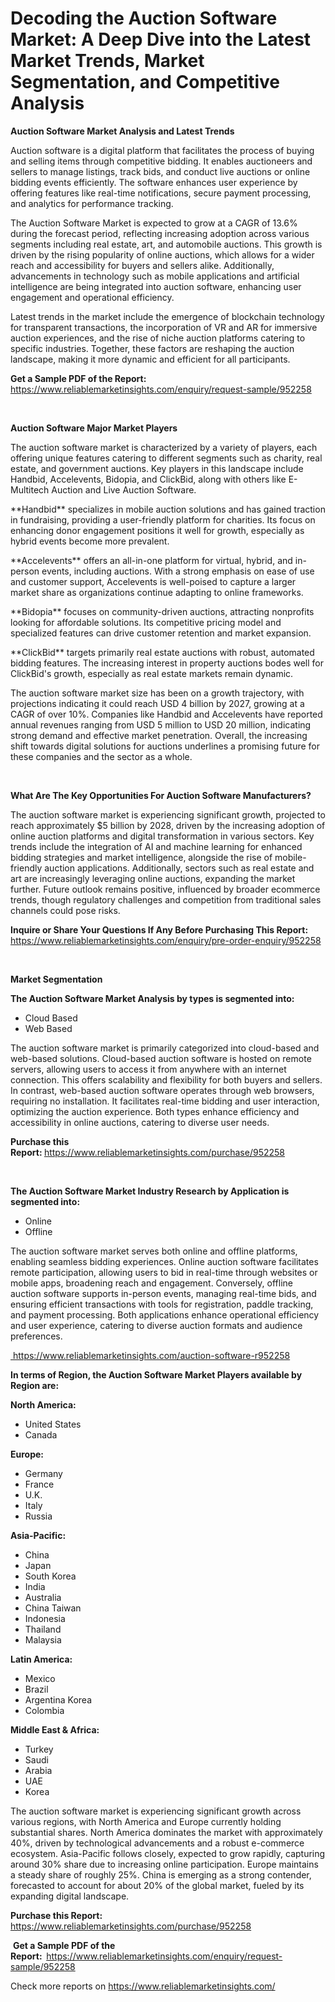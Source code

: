 <p><h1>Decoding the Auction Software Market: A Deep Dive into the Latest Market Trends, Market Segmentation, and Competitive Analysis</h1></p><p><strong>Auction Software Market Analysis and Latest Trends</strong></p>
<p><p>Auction software is a digital platform that facilitates the process of buying and selling items through competitive bidding. It enables auctioneers and sellers to manage listings, track bids, and conduct live auctions or online bidding events efficiently. The software enhances user experience by offering features like real-time notifications, secure payment processing, and analytics for performance tracking.</p><p>The Auction Software Market is expected to grow at a CAGR of 13.6% during the forecast period, reflecting increasing adoption across various segments including real estate, art, and automobile auctions. This growth is driven by the rising popularity of online auctions, which allows for a wider reach and accessibility for buyers and sellers alike. Additionally, advancements in technology such as mobile applications and artificial intelligence are being integrated into auction software, enhancing user engagement and operational efficiency.</p><p>Latest trends in the market include the emergence of blockchain technology for transparent transactions, the incorporation of VR and AR for immersive auction experiences, and the rise of niche auction platforms catering to specific industries. Together, these factors are reshaping the auction landscape, making it more dynamic and efficient for all participants.</p></p>
<p><strong>Get a Sample PDF of the Report:&nbsp;</strong> <a href="https://www.reliablemarketinsights.com/enquiry/request-sample/952258?utm_campaign=2199&utm_medium=2&utm_source=Github&utm_content=ia&utm_term=06032025&utm_id=auction-software">https://www.reliablemarketinsights.com/enquiry/request-sample/952258</a></p>
<p>&nbsp;</p>
<p><strong>Auction Software Major Market Players</strong></p>
<p><p>The auction software market is characterized by a variety of players, each offering unique features catering to different segments such as charity, real estate, and government auctions. Key players in this landscape include Handbid, Accelevents, Bidopia, and ClickBid, along with others like E-Multitech Auction and Live Auction Software.</p><p>**Handbid** specializes in mobile auction solutions and has gained traction in fundraising, providing a user-friendly platform for charities. Its focus on enhancing donor engagement positions it well for growth, especially as hybrid events become more prevalent.</p><p>**Accelevents** offers an all-in-one platform for virtual, hybrid, and in-person events, including auctions. With a strong emphasis on ease of use and customer support, Accelevents is well-poised to capture a larger market share as organizations continue adapting to online frameworks.</p><p>**Bidopia** focuses on community-driven auctions, attracting nonprofits looking for affordable solutions. Its competitive pricing model and specialized features can drive customer retention and market expansion.</p><p>**ClickBid** targets primarily real estate auctions with robust, automated bidding features. The increasing interest in property auctions bodes well for ClickBid's growth, especially as real estate markets remain dynamic.</p><p>The auction software market size has been on a growth trajectory, with projections indicating it could reach USD 4 billion by 2027, growing at a CAGR of over 10%. Companies like Handbid and Accelevents have reported annual revenues ranging from USD 5 million to USD 20 million, indicating strong demand and effective market penetration. Overall, the increasing shift towards digital solutions for auctions underlines a promising future for these companies and the sector as a whole.</p></p>
<p>&nbsp;</p>
<p><strong>What Are The Key Opportunities For Auction Software Manufacturers?</strong></p>
<p><p>The auction software market is experiencing significant growth, projected to reach approximately $5 billion by 2028, driven by the increasing adoption of online auction platforms and digital transformation in various sectors. Key trends include the integration of AI and machine learning for enhanced bidding strategies and market intelligence, alongside the rise of mobile-friendly auction applications. Additionally, sectors such as real estate and art are increasingly leveraging online auctions, expanding the market further. Future outlook remains positive, influenced by broader ecommerce trends, though regulatory challenges and competition from traditional sales channels could pose risks.</p></p>
<p><strong>Inquire or Share Your Questions If Any Before Purchasing This Report:</strong> <a href="https://www.reliablemarketinsights.com/enquiry/pre-order-enquiry/952258?utm_campaign=2199&utm_medium=2&utm_source=Github&utm_content=ia&utm_term=06032025&utm_id=auction-software">https://www.reliablemarketinsights.com/enquiry/pre-order-enquiry/952258</a></p>
<p>&nbsp;</p>
<p><strong>Market Segmentation</strong></p>
<p><strong>The Auction Software Market Analysis by types is segmented into:</strong></p>
<p><ul><li>Cloud Based</li><li>Web Based</li></ul></p>
<p><p>The auction software market is primarily categorized into cloud-based and web-based solutions. Cloud-based auction software is hosted on remote servers, allowing users to access it from anywhere with an internet connection. This offers scalability and flexibility for both buyers and sellers. In contrast, web-based auction software operates through web browsers, requiring no installation. It facilitates real-time bidding and user interaction, optimizing the auction experience. Both types enhance efficiency and accessibility in online auctions, catering to diverse user needs.</p></p>
<p><strong>Purchase this Report:&nbsp;</strong><a href="https://www.reliablemarketinsights.com/purchase/952258?utm_campaign=2199&utm_medium=2&utm_source=Github&utm_content=ia&utm_term=06032025&utm_id=auction-software">https://www.reliablemarketinsights.com/purchase/952258</a></p>
<p>&nbsp;</p>
<p><strong>The Auction Software Market Industry Research by Application is segmented into:</strong></p>
<p><ul><li>Online</li><li>Offline</li></ul></p>
<p><p>The auction software market serves both online and offline platforms, enabling seamless bidding experiences. Online auction software facilitates remote participation, allowing users to bid in real-time through websites or mobile apps, broadening reach and engagement. Conversely, offline auction software supports in-person events, managing real-time bids, and ensuring efficient transactions with tools for registration, paddle tracking, and payment processing. Both applications enhance operational efficiency and user experience, catering to diverse auction formats and audience preferences.</p></p>
<p><a href="https://www.reliablemarketinsights.com/auction-software-r952258?utm_campaign=2199&utm_medium=2&utm_source=Github&utm_content=ia&utm_term=06032025&utm_id=auction-software">&nbsp;https://www.reliablemarketinsights.com/auction-software-r952258</a></p>
<p><strong>In terms of Region, the Auction Software Market Players available by Region are:</strong></p>
<p>
    <p> <strong> North America: </strong>
        <ul>
            <li>United States</li>
            <li>Canada</li>
        </ul>
        </p> 
    <p> <strong> Europe: </strong>
        <ul>
            <li>Germany</li>
            <li>France</li>
            <li>U.K.</li>
            <li>Italy</li>
            <li>Russia</li>
        </ul>
        </p> 
    <p> <strong> Asia-Pacific: </strong>
        <ul>
            <li>China</li>
            <li>Japan</li>
            <li>South Korea</li>
            <li>India</li>
            <li>Australia</li>
            <li>China Taiwan</li>
            <li>Indonesia</li>
            <li>Thailand</li>
            <li>Malaysia</li>
        </ul>
        </p> 
    <p> <strong> Latin America: </strong>
        <ul>
            <li>Mexico</li>
            <li>Brazil</li>
            <li>Argentina Korea</li>
            <li>Colombia</li>
        </ul>
        </p> 
    <p> <strong> Middle East & Africa: </strong>
        <ul>
            <li>Turkey</li>
            <li>Saudi</li>
            <li>Arabia</li>
            <li>UAE</li>
            <li>Korea</li>
        </ul>
    </p>
    </p>
<p><p>The auction software market is experiencing significant growth across various regions, with North America and Europe currently holding substantial shares. North America dominates the market with approximately 40%, driven by technological advancements and a robust e-commerce ecosystem. Asia-Pacific follows closely, expected to grow rapidly, capturing around 30% share due to increasing online participation. Europe maintains a steady share of roughly 25%. China is emerging as a strong contender, forecasted to account for about 20% of the global market, fueled by its expanding digital landscape.</p></p>
<p><strong>Purchase this Report: </strong><a href="https://www.reliablemarketinsights.com/purchase/952258?utm_campaign=2199&utm_medium=2&utm_source=Github&utm_content=ia&utm_term=06032025&utm_id=auction-software">https://www.reliablemarketinsights.com/purchase/952258</a></p>
<p>&nbsp;<strong>Get a Sample PDF of the Report:&nbsp;&nbsp;</strong><a href="https://www.reliablemarketinsights.com/enquiry/request-sample/952258?utm_campaign=2199&utm_medium=2&utm_source=Github&utm_content=ia&utm_term=06032025&utm_id=auction-software">https://www.reliablemarketinsights.com/enquiry/request-sample/952258</a></p>
<p><strong></strong></p>
<p>Check more reports on <a href="https://www.reliablemarketinsights.com/?utm_campaign=2199&utm_medium=2&utm_source=Github&utm_content=ia&utm_term=06032025&utm_id=auction-software">https://www.reliablemarketinsights.com/</a></p>